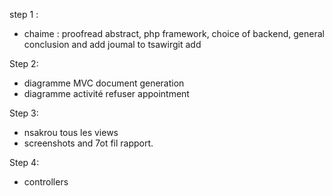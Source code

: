 step 1 : 
- chaime : proofread abstract, php framework, choice of backend, general conclusion and add joumal to tsawirgit add 

Step 2:
- diagramme MVC document generation
- diagramme activité refuser appointment

Step 3:
- nsakrou tous les views
- screenshots and 7ot fil rapport.

Step 4:
- controllers